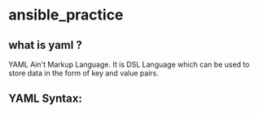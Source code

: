 # ansible_practice 

## what is yaml ?
YAML Ain't Markup Language. It is DSL Language which can be used to store data in the form of key and value pairs.

## YAML Syntax: